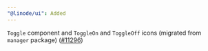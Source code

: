 ```yaml
---
"@linode/ui": Added
---
```


`Toggle` component and `ToggleOn` and `ToggleOff` icons (migrated from `manager` package) ([#11296](https://github.com/linode/manager/pull/11296))
